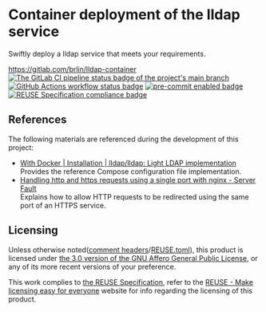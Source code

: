 # Container deployment of the lldap service

Swiftly deploy a lldap service that meets your requirements.

<https://gitlab.com/brlin/lldap-container>  
[![The GitLab CI pipeline status badge of the project's `main` branch](https://gitlab.com/brlin/lldap-container/badges/main/pipeline.svg?ignore_skipped=true "Click here to check out the comprehensive status of the GitLab CI pipelines")](https://gitlab.com/brlin/lldap-container/-/pipelines) [![GitHub Actions workflow status badge](https://github.com/brlin-tw/lldap-container/actions/workflows/check-potential-problems.yml/badge.svg "GitHub Actions workflow status")](https://github.com/brlin-tw/lldap-container/actions/workflows/check-potential-problems.yml) [![pre-commit enabled badge](https://img.shields.io/badge/pre--commit-enabled-brightgreen?logo=pre-commit&logoColor=white "This project uses pre-commit to check potential problems")](https://pre-commit.com/) [![REUSE Specification compliance badge](https://api.reuse.software/badge/gitlab.com/brlin/lldap-container "This project complies to the REUSE specification to decrease software licensing costs")](https://api.reuse.software/info/gitlab.com/brlin/lldap-container)

## References

The following materials are referenced during the development of this project:

* [With Docker | Installation | lldap/lldap: Light LDAP implementation](https://github.com/lldap/lldap?tab=readme-ov-file#with-docker)  
  Provides the reference Compose configuration file implementation.
* [Handling http and https requests using a single port with nginx - Server Fault](https://serverfault.com/questions/47876/handling-http-and-https-requests-using-a-single-port-with-nginx)  
  Explains how to allow HTTP requests to be redirected using the same port of an HTTPS service.

## Licensing

Unless otherwise noted([comment headers](https://reuse.software/spec-3.3/#comment-headers)/[REUSE.toml](https://reuse.software/spec-3.3/#reusetoml)), this product is licensed under [the 3.0 version of the GNU Affero General Public License](https://www.gnu.org/licenses/agpl-3.0.html), or any of its more recent versions of your preference.

This work complies to [the REUSE Specification](https://reuse.software/spec/), refer to the [REUSE - Make licensing easy for everyone](https://reuse.software/) website for info regarding the licensing of this product.
